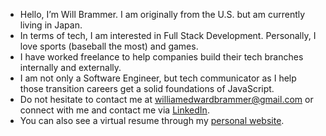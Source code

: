 -  Hello, I’m Will Brammer. I am originally from the U.S. but am currently living in Japan.
-  In terms of tech, I am interested in Full Stack Development. Personally, I love sports (baseball the most) and games.
-  I have worked freelance to help companies build their tech branches internally and externally.
-  I am not only a Software Engineer, but tech communicator as I help those transition careers get a solid foundations of JavaScript.
-  Do not hesitate to contact me at williamedwardbrammer@gmail.com or connect with me and contact me via [LinkedIn](https://www.linkedin.com/in/william-brammer/).
-  You can also see a virtual resume through my [personal website](https://www.will-brammer.com/).
<!---
NabbeunNabi/NabbeunNabi is a ✨ special ✨ repository because its `README.md` (this file) appears on your GitHub profile.
You can click the Preview link to take a look at your changes.
--->
